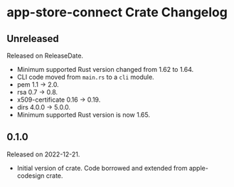# app-store-connect Crate Changelog

<!-- next-header -->

## Unreleased

Released on ReleaseDate.

* Minimum supported Rust version changed from 1.62 to 1.64.
* CLI code moved from `main.rs` to a `cli` module.
* pem 1.1 -> 2.0.
* rsa 0.7 -> 0.8.
* x509-certificate 0.16 -> 0.19.
* dirs 4.0.0 -> 5.0.0.
* Minimum supported Rust version is now 1.65.

## 0.1.0

Released on 2022-12-21.

* Initial version of crate. Code borrowed and extended from apple-codesign crate.
